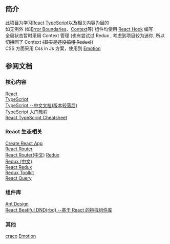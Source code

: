 ## 简介

此项目为学习[React](https://react.docschina.org/) [TypeScript](https://www.typescriptlang.org/)以及相关内容为目的  
如无例外 (如[Error Boundaries](https://zh-hans.reactjs.org/docs/error-boundaries.html)、[Context](https://zh-hans.reactjs.org/docs/context.html)等) 组件均使用 [React Hook](https://zh-hans.reactjs.org/docs/hooks-intro.html) 编写  
全局状态暂时采用 Context 管理 (也有尝试过 Redux , 考虑到项目较为迷你, 所以切换回了 Context ~~(其实是还没搞懂 Redux)~~)  
CSS 方面采用 Css in Js 方案，使用到 [Emotion](https://emotion.sh/docs/introduction)

## 参阅文档

### 核心内容

[React](https://react.docschina.org/)  
[TypeScript](https://www.typescriptlang.org/)  
[TypeScript --中文文档(版本较落后)](https://www.tslang.cn/)  
[TypeScript 入门教程](https://ts.xcatliu.com/)  
[React TypeScript Cheatsheet](https://react-typescript-cheatsheet.netlify.app/)

### React 生态相关

[Create React App](https://create-react-app.dev/)  
[React Router](https://reactrouter.com/)  
[React Router(中文)](https://react-router.docschina.org/)
[Redux](https://redux.js.org/)  
[Redux (中文)](https://cn.redux.js.org/)  
[React Redux](https://react-redux.js.org/)  
[Redux Toolkit](https://redux-toolkit.js.org/)  
[React Query](https://react-query.tanstack.com/)

### 组件库

[Ant Design](https://ant.design/index-cn)  
[React Beatiful DND(rbd) --基于 React 的拖拽组件库](https://github.com/atlassian/react-beautiful-dnd)

### 其他

[craco](https://www.npmjs.com/package/@craco/craco)
[Emotion](https://emotion.sh/docs/introduction)
